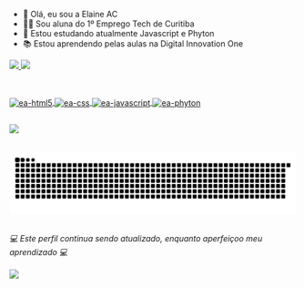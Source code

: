 - 👋 Olá, eu sou a Elaine AC
- 👩‍🎓 Sou aluna do 1º Emprego Tech de Curitiba
- 🌱 Estou estudando atualmente Javascript e Phyton
- 📚 Estou aprendendo pelas aulas na Digital Innovation One

<div>
<a href="https://github.com/favoriteway">
<img height="180cm" src="https://github-readme-stats.vercel.app/api?username=favoriteway&show_icons=true&theme=cobalt&include_all_commits=true"/>
<img height="180cm" src="https://github-readme-stats.vercel.app/api/top-langs/?username=favoriteway&layout=compact&theme=cobalt"/>
</div>

##
<div style="display: inline_black"><br>
<img align="center" alt="ea-html5" height="30" width="40" src="https://cdn.jsdelivr.net/gh/devicons/devicon/icons/html5/html5-original.svg" />
<img align="center" alt="ea-css" height="30" width="40" src="https://cdn.jsdelivr.net/gh/devicons/devicon/icons/css3/css3-original.svg" />
<img align="center" alt="ea-javascript" height="30" width="40" src="https://cdn.jsdelivr.net/gh/devicons/devicon/icons/javascript/javascript-original.svg"/>
<img align="center" alt="ea-phyton" height="30" width="40" src="https://cdn.jsdelivr.net/gh/devicons/devicon/icons/python/python-original.svg" />

</div>

##
  
  <div>
   <a href="https://www.linkedin.com/in/elac/" target="_blank"> <img src="https://img.shields.io/badge/LinkedIn-0077B5?style=for-the-badge&logo=linkedin&logoColor=white"></a>
    
  
  </div>

##
  ![Snake animation](https://github.com/favoriteway/favoriteway/blob/output/github-contribution-grid-snake.svg)

  ##
 <div>
   <p><em> 💻 Este perfil continua sendo atualizado, enquanto aperfeiçoo meu aprendizado 💻</p> </em>
    <img align="center" src="http://ForTheBadge.com/images/badges/built-with-love.svg"/>
    </div>

   
<!---
favoriteway/favoriteway is a ✨ special ✨ repository because its `README.md` (this file) appears on your GitHub profile.
You can click the Preview link to take a look at your changes.
--->
